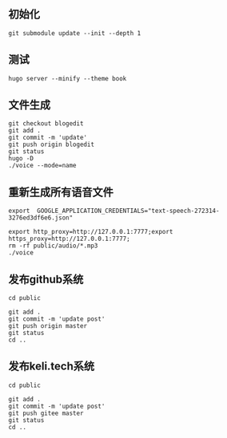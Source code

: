 ## 初始化
```
git submodule update --init --depth 1

```


## 测试

```
hugo server --minify --theme book

```


## 文件生成
```
git checkout blogedit
git add .
git commit -m 'update'
git push origin blogedit
git status
hugo -D
./voice --mode=name

```

## 重新生成所有语音文件
```
export  GOOGLE_APPLICATION_CREDENTIALS="text-speech-272314-3276ed3df6e6.json"

export http_proxy=http://127.0.0.1:7777;export https_proxy=http://127.0.0.1:7777;
rm -rf public/audio/*.mp3
./voice

```

## 发布github系统

```
cd public

git add .
git commit -m 'update post'
git push origin master
git status
cd ..
```

## 发布keli.tech系统

```
cd public

git add .
git commit -m 'update post'
git push gitee master
git status
cd ..
```
